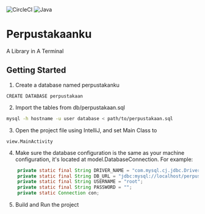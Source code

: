 <div>
<img alt="CircleCI" src="https://img.shields.io/circleci/build/github/jerrylasama/perpustakaanku/main?token=7ec0ded0d34af77c35df84c5a6a03fd751940f0c">
<img alt="Java" src="https://img.shields.io/badge/java-%23ED8B00.svg?style=flat&logo=java&logoColor=white"/>
</div>

# Perpustakaanku
A Library in A Terminal

## Getting Started

1. Create a database named perpustakanku

```mysql
CREATE DATABASE perpustakaan
```

2. Import the tables from db/perpustakaan.sql

```bash
mysql -h hostname -u user database < path/to/perpustakaan.sql
```

3. Open the project file using IntelliJ, and set Main Class to 

```
view.MainActivity
```

4. Make sure the database configuration is the same as your machine configuration, it's located at model.DatabaseConnection. For example:

```java
    private static final String DRIVER_NAME = "com.mysql.cj.jdbc.Driver";
    private static final String DB_URL = "jdbc:mysql://localhost/perpustakaan";
    private static final String USERNAME = "root";
    private static final String PASSWORD = "";
    private static Connection con;
```

5. Build and Run the project

